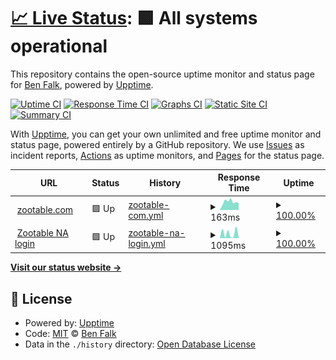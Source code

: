 # [📈 Live Status](https://falkben.github.io/zootable-status): <!--live status--> **🟩 All systems operational**

This repository contains the open-source uptime monitor and status page for [Ben Falk](https://falkben.github.io/zootable-status), powered by [Upptime](https://github.com/upptime/upptime).

[![Uptime CI](https://github.com/falkben/zootable-status/workflows/Uptime%20CI/badge.svg)](https://github.com/falkben/zootable-status/actions?query=workflow%3A%22Uptime+CI%22)
[![Response Time CI](https://github.com/falkben/zootable-status/workflows/Response%20Time%20CI/badge.svg)](https://github.com/falkben/zootable-status/actions?query=workflow%3A%22Response+Time+CI%22)
[![Graphs CI](https://github.com/falkben/zootable-status/workflows/Graphs%20CI/badge.svg)](https://github.com/falkben/zootable-status/actions?query=workflow%3A%22Graphs+CI%22)
[![Static Site CI](https://github.com/falkben/zootable-status/workflows/Static%20Site%20CI/badge.svg)](https://github.com/falkben/zootable-status/actions?query=workflow%3A%22Static+Site+CI%22)
[![Summary CI](https://github.com/falkben/zootable-status/workflows/Summary%20CI/badge.svg)](https://github.com/falkben/zootable-status/actions?query=workflow%3A%22Summary+CI%22)

With [Upptime](https://upptime.js.org), you can get your own unlimited and free uptime monitor and status page, powered entirely by a GitHub repository. We use [Issues](https://github.com/falkben/zootable-status/issues) as incident reports, [Actions](https://github.com/falkben/zootable-status/actions) as uptime monitors, and [Pages](https://falkben.github.io/zootable-status) for the status page.

<!--start: status pages-->
<!-- This summary is generated by Upptime (https://github.com/upptime/upptime) -->
<!-- Do not edit this manually, your changes will be overwritten -->
<!-- prettier-ignore -->
| URL | Status | History | Response Time | Uptime |
| --- | ------ | ------- | ------------- | ------ |
| <img alt="" src="https://icons.duckduckgo.com/ip3/zootable.com.ico" height="13"> [zootable.com](https://zootable.com) | 🟩 Up | [zootable-com.yml](https://github.com/falkben/zootable-status/commits/HEAD/history/zootable-com.yml) | <details><summary><img alt="Response time graph" src="./graphs/zootable-com/response-time-week.png" height="20"> 163ms</summary><br><a href="https://status.zootable.com/history/zootable-com"><img alt="Response time 218" src="https://img.shields.io/endpoint?url=https%3A%2F%2Fraw.githubusercontent.com%2Ffalkben%2Fzootable-status%2FHEAD%2Fapi%2Fzootable-com%2Fresponse-time.json"></a><br><a href="https://status.zootable.com/history/zootable-com"><img alt="24-hour response time 123" src="https://img.shields.io/endpoint?url=https%3A%2F%2Fraw.githubusercontent.com%2Ffalkben%2Fzootable-status%2FHEAD%2Fapi%2Fzootable-com%2Fresponse-time-day.json"></a><br><a href="https://status.zootable.com/history/zootable-com"><img alt="7-day response time 163" src="https://img.shields.io/endpoint?url=https%3A%2F%2Fraw.githubusercontent.com%2Ffalkben%2Fzootable-status%2FHEAD%2Fapi%2Fzootable-com%2Fresponse-time-week.json"></a><br><a href="https://status.zootable.com/history/zootable-com"><img alt="30-day response time 191" src="https://img.shields.io/endpoint?url=https%3A%2F%2Fraw.githubusercontent.com%2Ffalkben%2Fzootable-status%2FHEAD%2Fapi%2Fzootable-com%2Fresponse-time-month.json"></a><br><a href="https://status.zootable.com/history/zootable-com"><img alt="1-year response time 218" src="https://img.shields.io/endpoint?url=https%3A%2F%2Fraw.githubusercontent.com%2Ffalkben%2Fzootable-status%2FHEAD%2Fapi%2Fzootable-com%2Fresponse-time-year.json"></a></details> | <details><summary><a href="https://status.zootable.com/history/zootable-com">100.00%</a></summary><a href="https://status.zootable.com/history/zootable-com"><img alt="All-time uptime 99.98%" src="https://img.shields.io/endpoint?url=https%3A%2F%2Fraw.githubusercontent.com%2Ffalkben%2Fzootable-status%2FHEAD%2Fapi%2Fzootable-com%2Fuptime.json"></a><br><a href="https://status.zootable.com/history/zootable-com"><img alt="24-hour uptime 100.00%" src="https://img.shields.io/endpoint?url=https%3A%2F%2Fraw.githubusercontent.com%2Ffalkben%2Fzootable-status%2FHEAD%2Fapi%2Fzootable-com%2Fuptime-day.json"></a><br><a href="https://status.zootable.com/history/zootable-com"><img alt="7-day uptime 100.00%" src="https://img.shields.io/endpoint?url=https%3A%2F%2Fraw.githubusercontent.com%2Ffalkben%2Fzootable-status%2FHEAD%2Fapi%2Fzootable-com%2Fuptime-week.json"></a><br><a href="https://status.zootable.com/history/zootable-com"><img alt="30-day uptime 100.00%" src="https://img.shields.io/endpoint?url=https%3A%2F%2Fraw.githubusercontent.com%2Ffalkben%2Fzootable-status%2FHEAD%2Fapi%2Fzootable-com%2Fuptime-month.json"></a><br><a href="https://status.zootable.com/history/zootable-com"><img alt="1-year uptime 99.98%" src="https://img.shields.io/endpoint?url=https%3A%2F%2Fraw.githubusercontent.com%2Ffalkben%2Fzootable-status%2FHEAD%2Fapi%2Fzootable-com%2Fuptime-year.json"></a></details>
| <img alt="" src="https://icons.duckduckgo.com/ip3/na.zootable.com.ico" height="13"> [Zootable NA login](https://na.zootable.com) | 🟩 Up | [zootable-na-login.yml](https://github.com/falkben/zootable-status/commits/HEAD/history/zootable-na-login.yml) | <details><summary><img alt="Response time graph" src="./graphs/zootable-na-login/response-time-week.png" height="20"> 1095ms</summary><br><a href="https://status.zootable.com/history/zootable-na-login"><img alt="Response time 420" src="https://img.shields.io/endpoint?url=https%3A%2F%2Fraw.githubusercontent.com%2Ffalkben%2Fzootable-status%2FHEAD%2Fapi%2Fzootable-na-login%2Fresponse-time.json"></a><br><a href="https://status.zootable.com/history/zootable-na-login"><img alt="24-hour response time 2359" src="https://img.shields.io/endpoint?url=https%3A%2F%2Fraw.githubusercontent.com%2Ffalkben%2Fzootable-status%2FHEAD%2Fapi%2Fzootable-na-login%2Fresponse-time-day.json"></a><br><a href="https://status.zootable.com/history/zootable-na-login"><img alt="7-day response time 1095" src="https://img.shields.io/endpoint?url=https%3A%2F%2Fraw.githubusercontent.com%2Ffalkben%2Fzootable-status%2FHEAD%2Fapi%2Fzootable-na-login%2Fresponse-time-week.json"></a><br><a href="https://status.zootable.com/history/zootable-na-login"><img alt="30-day response time 907" src="https://img.shields.io/endpoint?url=https%3A%2F%2Fraw.githubusercontent.com%2Ffalkben%2Fzootable-status%2FHEAD%2Fapi%2Fzootable-na-login%2Fresponse-time-month.json"></a><br><a href="https://status.zootable.com/history/zootable-na-login"><img alt="1-year response time 420" src="https://img.shields.io/endpoint?url=https%3A%2F%2Fraw.githubusercontent.com%2Ffalkben%2Fzootable-status%2FHEAD%2Fapi%2Fzootable-na-login%2Fresponse-time-year.json"></a></details> | <details><summary><a href="https://status.zootable.com/history/zootable-na-login">100.00%</a></summary><a href="https://status.zootable.com/history/zootable-na-login"><img alt="All-time uptime 83.33%" src="https://img.shields.io/endpoint?url=https%3A%2F%2Fraw.githubusercontent.com%2Ffalkben%2Fzootable-status%2FHEAD%2Fapi%2Fzootable-na-login%2Fuptime.json"></a><br><a href="https://status.zootable.com/history/zootable-na-login"><img alt="24-hour uptime 100.00%" src="https://img.shields.io/endpoint?url=https%3A%2F%2Fraw.githubusercontent.com%2Ffalkben%2Fzootable-status%2FHEAD%2Fapi%2Fzootable-na-login%2Fuptime-day.json"></a><br><a href="https://status.zootable.com/history/zootable-na-login"><img alt="7-day uptime 100.00%" src="https://img.shields.io/endpoint?url=https%3A%2F%2Fraw.githubusercontent.com%2Ffalkben%2Fzootable-status%2FHEAD%2Fapi%2Fzootable-na-login%2Fuptime-week.json"></a><br><a href="https://status.zootable.com/history/zootable-na-login"><img alt="30-day uptime 100.00%" src="https://img.shields.io/endpoint?url=https%3A%2F%2Fraw.githubusercontent.com%2Ffalkben%2Fzootable-status%2FHEAD%2Fapi%2Fzootable-na-login%2Fuptime-month.json"></a><br><a href="https://status.zootable.com/history/zootable-na-login"><img alt="1-year uptime 83.33%" src="https://img.shields.io/endpoint?url=https%3A%2F%2Fraw.githubusercontent.com%2Ffalkben%2Fzootable-status%2FHEAD%2Fapi%2Fzootable-na-login%2Fuptime-year.json"></a></details>

<!--end: status pages-->

[**Visit our status website →**](https://falkben.github.io/zootable-status)

## 📄 License

- Powered by: [Upptime](https://github.com/upptime/upptime)
- Code: [MIT](./LICENSE) © [Ben Falk](https://falkben.github.io/zootable-status)
- Data in the `./history` directory: [Open Database License](https://opendatacommons.org/licenses/odbl/1-0/)
